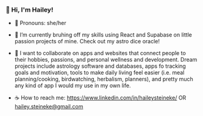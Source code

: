### 👋 Hi, I'm Hailey!

- 🌸​ Pronouns: she/her
  
- 🌱 I’m currently bruhing off my skills using React and Supabase on little passion projects of mine. Check out my astro dice oracle!
  
- 💫 I want to collaborate on apps and websites that connect people to their hobbies, passions, and personal wellness and development. Dream projects include astrology software and databases, apps fo tracking goals and motivation, tools to make daily living feel easier (i.e. meal planning/cooking, birdwatching, herbalism, planners), and pretty much any kind of app I would my use in my own life.

- ☕ How to reach me: https://www.linkedin.com/in/haileysteineke/ OR hailey.steineke@gmail.com

<!--
**hdsteineke/hdsteineke** is a ✨ _special_ ✨ repository because its `README.md` (this file) appears on your GitHub profile.

Here are some ideas to get you started:

- 🔭 I’m currently working on ...
- 🌱 I’m currently learning postgreSQL, Express, and Node.js
- 👯 I’m looking to collaborate on ...
- 🤔 I’m looking for help with ...
- 💬 Ask me about ...
- 📫 How to reach me: ...
- 😄 Pronouns: she/her
- ⚡ Fun fact: ...
-->
